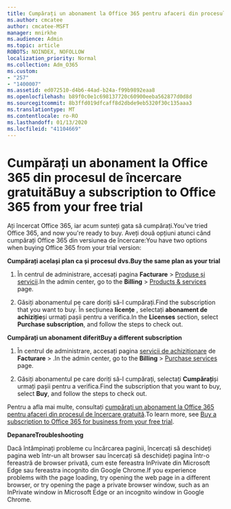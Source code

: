```yaml
---
title: Cumpărați un abonament la Office 365 pentru afaceri din procesul de încercare gratuită
ms.author: cmcatee
author: cmcatee-MSFT
manager: mnirkhe
ms.audience: Admin
ms.topic: article
ROBOTS: NOINDEX, NOFOLLOW
localization_priority: Normal
ms.collection: Adm_O365
ms.custom:
- "257"
- "1400007"
ms.assetid: ed072510-d4b6-44ad-b24a-f99b9892eaa8
ms.openlocfilehash: b89f0c0e1c698137720c60900eeba562877d0d8d
ms.sourcegitcommit: 8b3ffd019dfcaff8d2dbde9eb5320f30c135aaa3
ms.translationtype: MT
ms.contentlocale: ro-RO
ms.lasthandoff: 01/13/2020
ms.locfileid: "41104669"
---
```

# <a name="buy-a-subscription-to-office-365-from-your-free-trial"></a><span data-ttu-id="d95b1-102">Cumpărați un abonament la Office 365 din procesul de încercare gratuită</span><span class="sxs-lookup"><span data-stu-id="d95b1-102">Buy a subscription to Office 365 from your free trial</span></span>

<span data-ttu-id="d95b1-103">Ați încercat Office 365, iar acum sunteți gata să cumpărați.</span><span class="sxs-lookup"><span data-stu-id="d95b1-103">You've tried Office 365, and now you're ready to buy.</span></span> <span data-ttu-id="d95b1-104">Aveți două opțiuni atunci când cumpărați Office 365 din versiunea de încercare:</span><span class="sxs-lookup"><span data-stu-id="d95b1-104">You have two options when buying Office 365 from your trial version:</span></span>
  
 <span data-ttu-id="d95b1-105">**Cumpărați același plan ca și procesul dvs.**</span><span class="sxs-lookup"><span data-stu-id="d95b1-105">**Buy the same plan as your trial**</span></span>
  
1. <span data-ttu-id="d95b1-106">În centrul de administrare, accesați pagina **Facturare** \> [Produse și servicii](https://go.microsoft.com/fwlink/p/?linkid=842054).</span><span class="sxs-lookup"><span data-stu-id="d95b1-106">In the admin center, go to the **Billing** \> [Products & services](https://go.microsoft.com/fwlink/p/?linkid=842054) page.</span></span>

2. <span data-ttu-id="d95b1-107">Găsiți abonamentul pe care doriți să-l cumpărați.</span><span class="sxs-lookup"><span data-stu-id="d95b1-107">Find the subscription that you want to buy.</span></span> <span data-ttu-id="d95b1-108">În secțiunea **licențe** , selectați **abonament de achiziție**și urmați pașii pentru a verifica.</span><span class="sxs-lookup"><span data-stu-id="d95b1-108">In the **Licenses** section, select **Purchase subscription**, and follow the steps to check out.</span></span>

<span data-ttu-id="d95b1-109">**Cumpărați un abonament diferit**</span><span class="sxs-lookup"><span data-stu-id="d95b1-109">**Buy a different subscription**</span></span>
  
1. <span data-ttu-id="d95b1-110">În centrul de administrare, accesați pagina [servicii de achiziționare](https://go.microsoft.com/fwlink/p/?linkid=868433) de **Facturare** \> .</span><span class="sxs-lookup"><span data-stu-id="d95b1-110">In the admin center, go to the **Billing** \> [Purchase services](https://go.microsoft.com/fwlink/p/?linkid=868433) page.</span></span>

3. <span data-ttu-id="d95b1-111">Găsiți abonamentul pe care doriți să-l cumpărați, selectați **Cumpărați**și urmați pașii pentru a verifica.</span><span class="sxs-lookup"><span data-stu-id="d95b1-111">Find the subscription that you want to buy, select **Buy**, and follow the steps to check out.</span></span>

<span data-ttu-id="d95b1-112">Pentru a afla mai multe, consultați [cumpărați un abonament la Office 365 pentru afaceri din procesul de încercare gratuită](https://docs.microsoft.com/office365/admin/subscriptions-and-billing/buy-a-subscription-from-your-free-trial).</span><span class="sxs-lookup"><span data-stu-id="d95b1-112">To learn more, see [Buy a subscription to Office 365 for business from your free trial](https://docs.microsoft.com/office365/admin/subscriptions-and-billing/buy-a-subscription-from-your-free-trial).</span></span>

<span data-ttu-id="d95b1-113">**Depanare**</span><span class="sxs-lookup"><span data-stu-id="d95b1-113">**Troubleshooting**</span></span>

<span data-ttu-id="d95b1-114">Dacă întâmpinați probleme cu încărcarea paginii, încercați să deschideți pagina web într-un alt browser sau încercați să deschideți pagina într-o fereastră de browser privată, cum este fereastra InPrivate din Microsoft Edge sau fereastra incognito din Google Chrome.</span><span class="sxs-lookup"><span data-stu-id="d95b1-114">If you experience problems with the page loading, try opening the web page in a different browser, or try opening the page a private browser window, such as an InPrivate window in Microsoft Edge or an incognito window in Google Chrome.</span></span>
